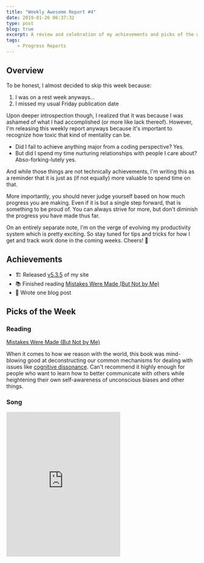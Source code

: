 ```yaml
---
title: "Weekly Awesome Report #4"
date: 2019-01-26 06:37:32
type: post
blog: true
excerpt: A review and celebration of my achievements and picks of the week for the week leading up to January 25th, 2019.
tags:
    - Progress Reports
---
```


## Overview

To be honest, I almost decided to skip this week because:

1. I was on a rest week anyways...
1. I missed my usual Friday publication date

Upon deeper introspection though, I realized that it was because I was ashamed of what I had accomplished (or more like lack thereof). However, I'm releasing this weekly report anyways because it's important to recognize how toxic that kind of mentality can be.

- Did I fail to achieve anything major from a coding perspective? Yes.
- But did I spend my time nurturing relationships with people I care about? Abso-forking-lutely yes.

And while those things are not technically achievements, I'm writing this as a reminder that it is just as (if not equally) more valuable to spend time on that.

More importantly, you should never judge yourself based on how much progress you are making. Even if it is but a single step forward, that is something to be proud of. You can always strive for more, but don't diminish the progress you have made thus far.

On an entirely separate note, I'm on the verge of evolving my productivity system which is pretty exciting. So stay tuned for tips and tricks for how I get and track work done in the coming weeks. Cheers! 🥂

## Achievements

- 🏗️ Released [v5.3.5](https://github.com/bencodezen/bencodezen/blob/master/CHANGELOG.md) of my site
- 📚 Finished reading [Mistakes Were Made (But Not by Me)](https://www.amazon.com/Mistakes-Were-Made-But-Not-ebook/dp/B003K15IOE/ref=sr_1_1?ie=UTF8&qid=1548271215&sr=8-1&keywords=mistakes+were+made+but+not+by+me)
- 📝 Wrote one blog post

## Picks of the Week

### Reading

[Mistakes Were Made (But Not by Me)](https://www.amazon.com/Mistakes-Were-Made-But-Not-ebook/dp/B003K15IOE/ref=sr_1_1?ie=UTF8&qid=1548271215&sr=8-1&keywords=mistakes+were+made+but+not+by+me)

When it comes to how we reason with the world, this book was mind-blowing good at deconstructing our common mechanisms for dealing with issues like [cognitive dissonance](https://en.wikipedia.org/wiki/Cognitive_dissonance). Can't recommend it highly enough for people who want to learn how to better communicate with others while heightening their own self-awareness of unconscious biases and other things.

### Song

<iframe src="https://open.spotify.com/embed/track/7FjZU7XFs7P9jHI9Z0yRhK" width="300" height="380" frameborder="0" allowtransparency="true" allow="encrypted-media"></iframe>
